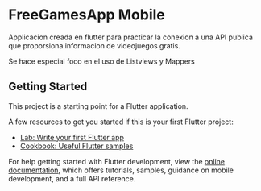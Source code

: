 # FreeGamesApp  Mobile

Applicacion creada en flutter para practicar la conexion a una API publica que proporsiona informacion de videojuegos gratis.

Se hace especial foco en el uso de Listviews y Mappers

## Getting Started

This project is a starting point for a Flutter application.

A few resources to get you started if this is your first Flutter project:

- [Lab: Write your first Flutter app](https://docs.flutter.dev/get-started/codelab)
- [Cookbook: Useful Flutter samples](https://docs.flutter.dev/cookbook)

For help getting started with Flutter development, view the
[online documentation](https://docs.flutter.dev/), which offers tutorials,
samples, guidance on mobile development, and a full API reference.
